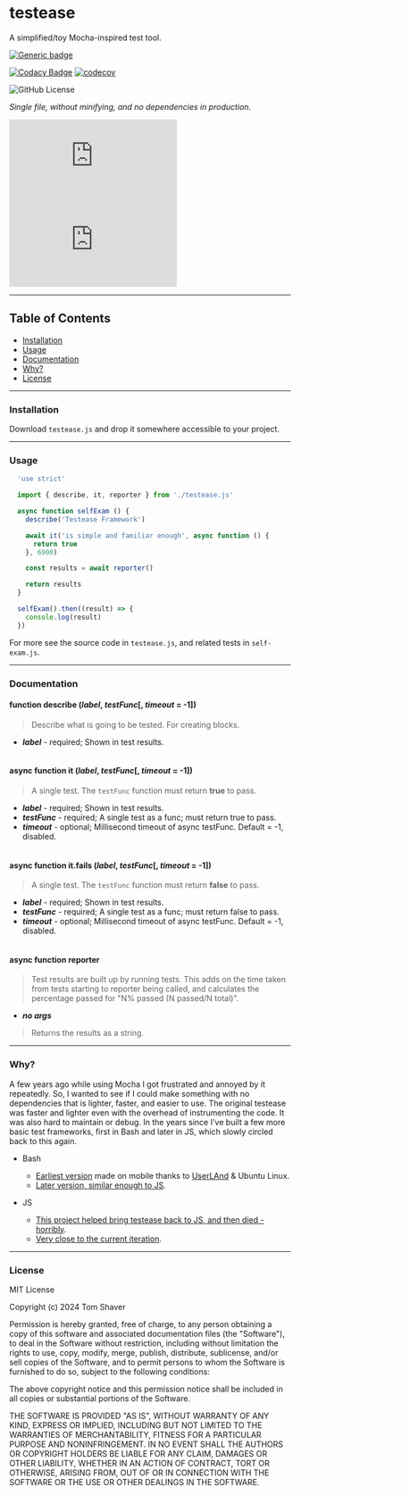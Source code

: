 # testease

A simplified/toy Mocha-inspired test tool.

[![Generic badge](https://img.shields.io/badge/Vanilla-grey?logo=Javascript)](https://shields.io/)

[![Codacy Badge](https://app.codacy.com/project/badge/Grade/75eeb5d0ccfb41a8916ed8ebaee38acb)](https://app.codacy.com/gh/l3laze/testease/dashboard)
[![codecov](https://codecov.io/gh/l3laze/testease/branch/master/graph/badge.svg)](https://codecov.io/gh/l3laze/testease)

![GitHub License](https://img.shields.io/github/license/l3laze/testease?color=blue)

*Single file, without minifying, and no dependencies in production.*

![Testease size](https://img.badgesize.io/l3laze/testease/master/testease.js?label=source)
![Testease size](https://img.badgesize.io/l3laze/testease/master/testease.js?compression=gzip&label=gzip)

----

## Table of Contents

* [Installation](#installation)
* [Usage](#usage)
* [Documentation](#documentation)
* [Why?](#why)
* [License](#license)

----

### Installation

Download `testease.js` and drop it somewhere accessible to your project.

----

### Usage

```javascript
  'use strict'

  import { describe, it, reporter } from './testease.js'

  async function selfExam () {
    describe('Testease Framework')

    await it('is simple and familiar enough', async function () {
      return true
    }, 6900)

    const results = await reporter()

    return results
  }

  selfExam().then((result) => {
    console.log(result)
  })

```

For more see the source code in `testease.js`, and related tests in `self-exam.js`.

----

### Documentation

#### function describe (*label*, *testFunc*[, *timeout* = -1])

> Describe what is going to be tested. For creating blocks.

* ***label*** - required; Shown in test results.

>>>>>>>>>>>>>>>>>>>>>>>>>>>>>>>>>>>>>>>>>>>>>>> ----

#### async function it (*label*, *testFunc*[, *timeout* = -1])

> A single test. The `testFunc` function must return **true** to pass.

* ***label*** - required; Shown in test results.
* ***testFunc*** - required; A single test as a func; must return true to pass.
* ***timeout*** - optional; Millisecond timeout of async testFunc. Default = -1, disabled.

>>>>>>>>>>>>>>>>>>>>>>>>>>>>>>>>>>>>>>>>>>>>>>> ----

#### async function it.fails (*label*, *testFunc*[, *timeout* = -1])

> A single test. The `testFunc` function must return **false** to pass.

* ***label*** - required; Shown in test results.
* ***testFunc*** - required; A single test as a func; must return false to pass.
* ***timeout*** - optional; Millisecond timeout of async testFunc. Default = -1, disabled.

>>>>>>>>>>>>>>>>>>>>>>>>>>>>>>>>>>>>>>>>>>>>>>> ----

#### async function reporter

> Test results are built up by running tests. This adds on the time taken from tests
starting to reporter being called, and calculates the percentage passed for
"N% passed (N passed/N total)".

* ***no args***

> Returns the results as a string.

----

### Why?

A few years ago while using Mocha I got frustrated and annoyed by it
repeatedly. So, I wanted to see if I could make something with no
dependencies that is lighter, faster, and easier to use. The
original testease was faster and lighter even with the overhead of
instrumenting the code. It was also hard to maintain or debug. In the
years since I've built a few more basic test frameworks, first in
Bash and later in JS, which slowly circled back to this again.

* Bash
  * [Earliest version](https://github.com/l3laze/toys/blob/master/testease/testease.sh)  made on mobile thanks to [UserLAnd](https://github.com/CypherpunkArmory/UserLAnd) & Ubuntu Linux.
  * [Later version, similar enough to JS](https://github.com/l3laze/sind/blob/master/test.sh).

* JS
  * [This project helped bring testease back to JS, and then died - horribly](https://github.com/l3laze/gitui/blob/main/app/src/main/assets/gitui/jit.js).
  * [Very close to the current iteration](https://github.com/l3laze/scassistant/blob/main/scripts/testease.js).

----

### License

MIT License

Copyright (c) 2024 Tom Shaver

Permission is hereby granted, free of charge, to any person obtaining a copy
of this software and associated documentation files (the "Software"), to deal
in the Software without restriction, including without limitation the rights
to use, copy, modify, merge, publish, distribute, sublicense, and/or sell
copies of the Software, and to permit persons to whom the Software is
furnished to do so, subject to the following conditions:

The above copyright notice and this permission notice shall be included in all
copies or substantial portions of the Software.

THE SOFTWARE IS PROVIDED "AS IS", WITHOUT WARRANTY OF ANY KIND, EXPRESS OR
IMPLIED, INCLUDING BUT NOT LIMITED TO THE WARRANTIES OF MERCHANTABILITY,
FITNESS FOR A PARTICULAR PURPOSE AND NONINFRINGEMENT. IN NO EVENT SHALL THE
AUTHORS OR COPYRIGHT HOLDERS BE LIABLE FOR ANY CLAIM, DAMAGES OR OTHER
LIABILITY, WHETHER IN AN ACTION OF CONTRACT, TORT OR OTHERWISE, ARISING FROM,
OUT OF OR IN CONNECTION WITH THE SOFTWARE OR THE USE OR OTHER DEALINGS IN THE
SOFTWARE.
